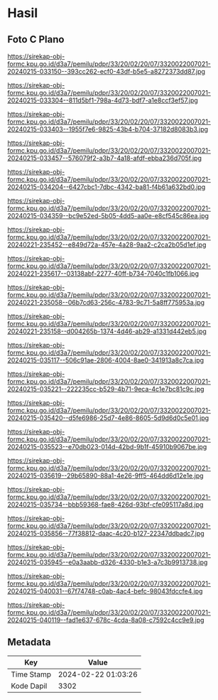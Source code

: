 # Hasil

## Foto C Plano

https://sirekap-obj-formc.kpu.go.id/d3a7/pemilu/pdpr/33/20/02/20/07/3320022007021-20240215-033150--393cc262-ecf0-43df-b5e5-a8272373dd87.jpg

https://sirekap-obj-formc.kpu.go.id/d3a7/pemilu/pdpr/33/20/02/20/07/3320022007021-20240215-033304--811d5bf1-798a-4d73-bdf7-a1e8ccf3ef57.jpg

https://sirekap-obj-formc.kpu.go.id/d3a7/pemilu/pdpr/33/20/02/20/07/3320022007021-20240215-033403--1955f7e6-9825-43b4-b704-37182d8083b3.jpg

https://sirekap-obj-formc.kpu.go.id/d3a7/pemilu/pdpr/33/20/02/20/07/3320022007021-20240215-033457--576079f2-a3b7-4a18-afdf-ebba236d705f.jpg

https://sirekap-obj-formc.kpu.go.id/d3a7/pemilu/pdpr/33/20/02/20/07/3320022007021-20240215-034204--6427cbc1-7dbc-4342-ba81-f4b61a632bd0.jpg

https://sirekap-obj-formc.kpu.go.id/d3a7/pemilu/pdpr/33/20/02/20/07/3320022007021-20240215-034359--bc9e52ed-5b05-4dd5-aa0e-e8cf545c86ea.jpg

https://sirekap-obj-formc.kpu.go.id/d3a7/pemilu/pdpr/33/20/02/20/07/3320022007021-20240221-235452--e849d72a-457e-4a28-9aa2-c2ca2b05d1ef.jpg

https://sirekap-obj-formc.kpu.go.id/d3a7/pemilu/pdpr/33/20/02/20/07/3320022007021-20240221-235617--03138abf-2277-40ff-b734-7040c1fb1066.jpg

https://sirekap-obj-formc.kpu.go.id/d3a7/pemilu/pdpr/33/20/02/20/07/3320022007021-20240221-235058--06b7cd63-256c-4783-9c71-5a8ff775953a.jpg

https://sirekap-obj-formc.kpu.go.id/d3a7/pemilu/pdpr/33/20/02/20/07/3320022007021-20240221-235158--d004265b-1374-4d46-ab29-a1331d442eb5.jpg

https://sirekap-obj-formc.kpu.go.id/d3a7/pemilu/pdpr/33/20/02/20/07/3320022007021-20240215-035117--506c91ae-2806-4004-8ae0-341913a8c7ca.jpg

https://sirekap-obj-formc.kpu.go.id/d3a7/pemilu/pdpr/33/20/02/20/07/3320022007021-20240215-035221--222235cc-b529-4b71-9eca-4c1e7bc81c9c.jpg

https://sirekap-obj-formc.kpu.go.id/d3a7/pemilu/pdpr/33/20/02/20/07/3320022007021-20240215-035420--d5fe6986-25d7-4e86-8605-5d9d6d0c5e01.jpg

https://sirekap-obj-formc.kpu.go.id/d3a7/pemilu/pdpr/33/20/02/20/07/3320022007021-20240215-035523--e70db023-014d-42bd-9b1f-45910b9067be.jpg

https://sirekap-obj-formc.kpu.go.id/d3a7/pemilu/pdpr/33/20/02/20/07/3320022007021-20240215-035619--29b65890-88a1-4e26-9ff5-464dd6d12e1e.jpg

https://sirekap-obj-formc.kpu.go.id/d3a7/pemilu/pdpr/33/20/02/20/07/3320022007021-20240215-035734--bbb59368-fae8-426d-93bf-cfe095117a8d.jpg

https://sirekap-obj-formc.kpu.go.id/d3a7/pemilu/pdpr/33/20/02/20/07/3320022007021-20240215-035856--77f38812-daac-4c20-b127-22347ddbadc7.jpg

https://sirekap-obj-formc.kpu.go.id/d3a7/pemilu/pdpr/33/20/02/20/07/3320022007021-20240215-035945--e0a3aabb-d326-4330-b1e3-a7c3b9913738.jpg

https://sirekap-obj-formc.kpu.go.id/d3a7/pemilu/pdpr/33/20/02/20/07/3320022007021-20240215-040031--67f74748-c0ab-4ac4-befc-98043fdccfe4.jpg

https://sirekap-obj-formc.kpu.go.id/d3a7/pemilu/pdpr/33/20/02/20/07/3320022007021-20240215-040119--fad1e637-678c-4cda-8a08-c7592c4cc9e9.jpg


## Metadata

| Key        | Value               |
| ---------- | ------------------- |
| Time Stamp | 2024-02-22 01:03:26 |
| Kode Dapil | 3302                |




